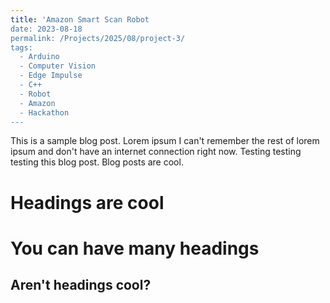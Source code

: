 ```yaml
---
title: 'Amazon Smart Scan Robot
date: 2023-08-18
permalink: /Projects/2025/08/project-3/
tags:
  - Arduino
  - Computer Vision
  - Edge Impulse
  - C++
  - Robot
  - Amazon
  - Hackathon
---
```


This is a sample blog post. Lorem ipsum I can't remember the rest of lorem ipsum and don't have an internet connection right now. Testing testing testing this blog post. Blog posts are cool.

Headings are cool
======

You can have many headings
======

Aren't headings cool?
------